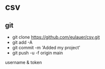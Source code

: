 # csv

## git

* git clone https://github.com/eulauer/csv.git
* git add -A
* git commit -m 'Added my project'
* git push -u -f origin main

username & token
